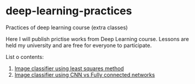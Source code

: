 # deep-learning-practices
Practices of deep learning course (extra classes)


Here I will publish prictise works from Deep Learning course. Lessons are held my university and are free for everyone to participate.


List o contents:

1. [Image classifier using least squares method](https://github.com/AstiaSun/deep-learning-practices/blob/master/practise1/Practice1.ipynb)
2. [Image classifier using CNN vs Fully connected networks](https://github.com/AstiaSun/deep-learning-practices/blob/master/practise7/cnn_practice.ipynb)
